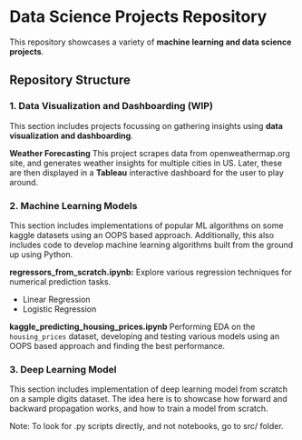 
# Data Science Projects Repository

This repository showcases a variety of **machine learning and data science projects**.

## Repository Structure

### 1. Data Visualization and Dashboarding (WIP)
This section includes projects focussing on gathering insights using **data visualization and dashboarding**. 

**Weather Forecasting**
This project scrapes data from openweathermap.org site, and generates weather insights for multiple cities in US. 
Later, these are then displayed in a **Tableau** interactive dashboard for the user to play around.

### 2. Machine Learning Models
This section includes implementations of popular ML algorithms on some kaggle datasets using an OOPS based approach.
Additionally, this also includes code to develop machine learning algorithms built from the ground up using Python.

**regressors_from_scratch.ipynb:** Explore various regression techniques for numerical prediction tasks.
- Linear Regression  
- Logistic Regression

**kaggle_predicting_housing_prices.ipynb** Performing EDA on the `housing_prices` dataset, developing and testing various models using an OOPS based approach and finding the best performance.

### 3. Deep Learning Model
This section includes implementation of deep learning model from scratch on a sample digits dataset. 
The idea here is to showcase how forward and backward propagation works, and how to train a model from scratch.

Note: To look for .py scripts directly, and not notebooks, go to src/ folder.